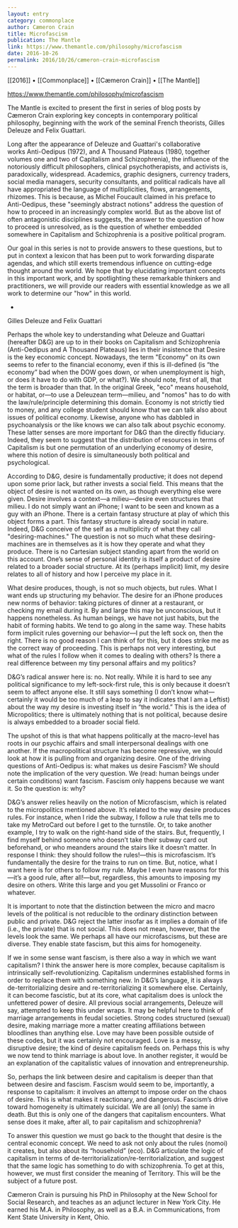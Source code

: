 ```yaml
---
layout: entry
category: commonplace
author: Cæmeron Crain
title: Microfascism
publication: The Mantle
link: https://www.themantle.com/philosophy/microfascism
date: 2016-10-26
permalink: 2016/10/26/cæmeron-crain-microfascism
---
```


[[2016]] • [[Commonplace]] • [[Cæmeron Crain]] • [[The Mantle]]

https://www.themantle.com/philosophy/microfascism

The Mantle is excited to present the first in series of blog posts by Cæmeron Crain exploring key concepts in contemporary political philosophy, beginning with the work of the seminal French theorists, Gilles Deleuze and Felix Guattari. 

Long after the appearance of Deleuze and Guattari's collaborative works Anti-Oedipus (1972), and A Thousand Plateaus (1980, together volumes one and two of Capitalism and Schizophrenia), the influence of the notoriously difficult philosophers, clinical psychotherapists, and activists is, paradoxically, widespread. Academics, graphic designers, currency traders, social media managers, security consultants, and political radicals have all have appropriated the language of multiplicities, flows, arrangements, rhizomes. This is because, as Michel Foucault claimed in his preface to Anti-Oedipus, these "seemingly abstract notions" address the question of how to proceed in an increasingly complex world. But as the above list of often antagonistic disciplines suggests, the answer to the question of how to proceed is unresolved, as is the question of whether embedded somewhere in Capitalism and Schizophrenia is a positive political program. 

Our goal in this series is not to provide answers to these questions, but to put in context a lexicon that has been put to work forwarding disparate agendas, and which still exerts tremendous influence on cutting-edge thought around the world. We hope that by elucidating important concepts in this important work, and by spotlighting these remarkable thinkers and practitioners, we will provide our readers with essential knowledge as we all work to determine our "how" in this world. 

*

Gilles Deleuze and Felix Guattari

Perhaps the whole key to understanding what Deleuze and Guattari (hereafter D&G) are up to in their books on Capitalism and Schizophrenia (Anti-Oedipus and A Thousand Plateaus) lies in their insistence that Desire is the key economic concept. Nowadays, the term "Economy" on its own seems to refer to the financial economy, even if this is ill-defined (is “the economy” bad when the DOW goes down, or when unemployment is high, or does it have to do with GDP, or what?). We should note, first of all, that the term is broader than that. In the original Greek, "eco" means household, or habitat, or—to use a Deleuzean term—milieu, and "nomos" has to do with the law/rule/principle determining this domain. Economy is not strictly tied to money, and any college student should know that we can talk also about issues of political economy. Likewise, anyone who has dabbled in psychoanalysis or the like knows we can also talk about psychic economy. These latter senses are more important for D&G than the directly fiduciary. Indeed, they seem to suggest that the distribution of resources in terms of Capitalism is but one permutation of an underlying economy of desire, where this notion of desire is simultaneously both political and psychological.

According to D&G, desire is fundamentally productive; it does not depend upon some prior lack, but rather invests a social field. This means that the object of desire is not wanted on its own, as though everything else were given. Desire involves a context—a milieu—desire even structures that milieu. I do not simply want an iPhone; I want to be seen and known as a guy with an iPhone. There is a certain fantasy structure at play of which this object forms a part. This fantasy structure is already social in nature. Indeed, D&G conceive of the self as a multiplicity of what they call "desiring-machines." The question is not so much what these desiring-machines are in themselves as it is how they operate and what they produce. There is no Cartesian subject standing apart from the world on this account. One’s sense of personal identity is itself a product of desire related to a broader social structure. At its (perhaps implicit) limit, my desire relates to all of history and how I perceive my place in it.

What desire produces, though, is not so much objects, but rules. What I want ends up structuring my behavior. The desire for an iPhone produces new norms of behavior: taking pictures of dinner at a restaurant, or checking my email during it. By and large this may be unconscious, but it happens nonetheless. As human beings, we have not just habits, but the habit of forming habits. We tend to go along in the same way. These habits form implicit rules governing our behavior—I put the left sock on, then the right. There is no good reason I can think of for this, but it does strike me as the correct way of proceeding. This is perhaps not very interesting, but what of the rules I follow when it comes to dealing with others? Is there a real difference between my tiny personal affairs and my politics?

D&G’s radical answer here is: no. Not really. While it is hard to see any political significance to my left-sock-first rule, this is only because it doesn’t seem to affect anyone else. It still says something (I don’t know what—certainly it would be too much of a leap to say it indicates that I am a Leftist) about the way my desire is investing itself in “the world.” This is the idea of Micropolitics; there is ultimately nothing that is not political, because desire is always embedded to a broader social field.

The upshot of this is that what happens politically at the macro-level has roots in our psychic affairs and small interpersonal dealings with one another. If the macropolitical structure has become repressive, we should look at how it is pulling from and organizing desire. One of the driving questions of Anti-Oedipus is: what makes us desire Fascism? We should note the implication of the very question. We (read: human beings under certain conditions) want fascism. Fascism only happens because we want it. So the question is: why?

D&G’s answer relies heavily on the notion of Microfascism, which is related to the micropolitics mentioned above. It’s related to the way desire produces rules. For instance, when I ride the subway, I follow a rule that tells me to take my MetroCard out before I get to the turnstile. Or, to take another example, I try to walk on the right-hand side of the stairs. But, frequently, I find myself behind someone who doesn’t take their subway card out beforehand, or who meanders around the stairs like it doesn’t matter. In response I think: they should follow the rules!—this is microfascism. It’s fundamentally the desire for the trains to run on time. But, notice, what I want here is for others to follow my rule. Maybe I even have reasons for this—it’s a good rule, after all!—but, regardless, this amounts to imposing my desire on others. Write this large and you get Mussolini or Franco or whatever.

It is important to note that the distinction between the micro and macro levels of the political is not reducible to the ordinary distinction between public and private. D&G reject the latter insofar as it implies a domain of life (i.e., the private) that is not social. This does not mean, however, that the levels look the same. We perhaps all have our microfascisms, but these are diverse. They enable state fascism, but this aims for homogeneity.

If we in some sense want fascism, is there also a way in which we want capitalism? I think the answer here is more complex, because capitalism is intrinsically self-revolutionizing. Capitalism undermines established forms in order to replace them with something new. In D&G’s language, it is always de-territorializing desire and re-territorializing it somewhere else. Certainly, it can become fascistic, but at its core, what capitalism does is unlock the unfettered power of desire. All previous social arrangements, Deleuze will say, attempted to keep this under wraps. It may be helpful here to think of marriage arrangements in feudal societies. Strong codes structured (sexual) desire, making marriage more a matter creating affiliations between bloodlines than anything else. Love may have been possible outside of these codes, but it was certainly not encouraged. Love is a messy, disruptive desire; the kind of desire capitalism feeds on. Perhaps this is why we now tend to think marriage is about love. In another register, it would be an explanation of the capitalistic values of innovation and entrepreneurship.

So, perhaps the link between desire and capitalism is deeper than that between desire and fascism. Fascism would seem to be, importantly, a response to capitalism: it involves an attempt to impose order on the chaos of desire. This is what makes it reactionary, and dangerous. Fascism’s drive toward homogeneity is ultimately suicidal. We are all (only) the same in death. But this is only one of the dangers that capitalism encounters. What sense does it make, after all, to pair capitalism and schizophrenia?

To answer this question we must go back to the thought that desire is the central economic concept. We need to ask not only about the rules (nomoi) it creates, but also about its “household” (eco). D&G articulate the logic of capitalism in terms of de-territorialization/re-territorialization, and suggest that the same logic has something to do with schizophrenia. To get at this, however, we must first consider the meaning of Territory. This will be the subject of a future post.

Cæmeron Crain is pursuing his PhD in Philosophy at the New School for Social Research, and teaches as an adjunct lecturer in New York City. He earned his M.A. in Philosophy, as well as a B.A. in Communications, from Kent State University in Kent, Ohio.